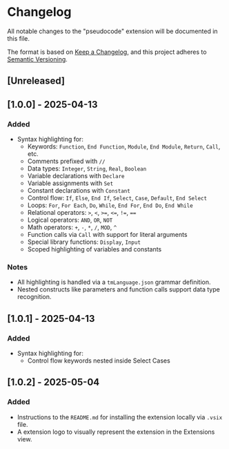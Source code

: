 # Changelog

All notable changes to the "pseudocode" extension will be documented in this file.

The format is based on [Keep a Changelog](https://keepachangelog.com/en/1.0.0/),
and this project adheres to [Semantic Versioning](https://semver.org/spec/v2.0.0.html).

## [Unreleased]

## [1.0.0] - 2025-04-13
### Added
- Syntax highlighting for:
  - Keywords: `Function`, `End Function`, `Module`, `End Module`, `Return`, `Call`, etc.
  - Comments prefixed with `//`
  - Data types: `Integer`, `String`, `Real`, `Boolean`
  - Variable declarations with `Declare`
  - Variable assignments with `Set`
  - Constant declarations with `Constant`
  - Control flow: `If`, `Else`, `End If`, `Select`, `Case`, `Default`, `End Select`
  - Loops: `For`, `For Each`, `Do`, `While`, `End For`, `End Do`, `End While`
  - Relational operators: `>`, `<`, `>=`, `<=`, `!=`, `==`
  - Logical operators: `AND`, `OR`, `NOT`
  - Math operators: `+`, `-`, `*`, `/`, `MOD`, `^`
  - Function calls via `Call` with support for literal arguments
  - Special library functions: `Display`, `Input`
  - Scoped highlighting of variables and constants

### Notes
- All highlighting is handled via a `tmLanguage.json` grammar definition.
- Nested constructs like parameters and function calls support data type recognition.

## [1.0.1] - 2025-04-13
### Added
- Syntax highlighting for:
  - Control flow keywords nested inside Select Cases

## [1.0.2] - 2025-05-04
### Added
- Instructions to the `README.md` for installing the extension locally via `.vsix` file.
- A extension logo to visually represent the extension in the Extensions view.
